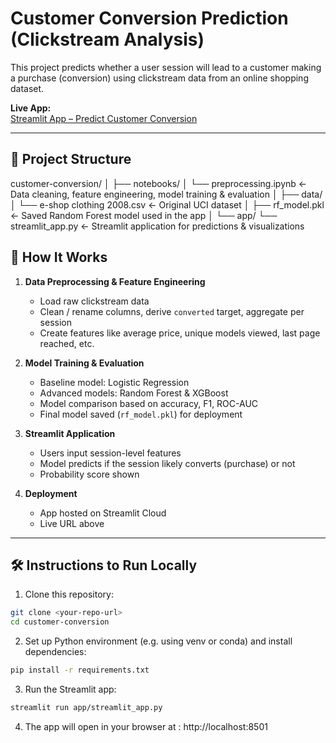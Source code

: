 # Customer Conversion Prediction (Clickstream Analysis)

This project predicts whether a user session will lead to a customer making a purchase (conversion) using clickstream data from an online shopping dataset.

**Live App:**  
[Streamlit App – Predict Customer Conversion](https://jerw04-customer-conversion-appstreamlit-app-x7sbzy.streamlit.app/)

---

## 🚀 Project Structure

customer-conversion/
│
├── notebooks/
│ └── preprocessing.ipynb ← Data cleaning, feature engineering, model training & evaluation
│
├── data/
│ └── e-shop clothing 2008.csv ← Original UCI dataset
│
├── rf_model.pkl ← Saved Random Forest model used in the app
│
└── app/
└── streamlit_app.py ← Streamlit application for predictions & visualizations

## 🧩 How It Works

1. **Data Preprocessing & Feature Engineering**  
   - Load raw clickstream data  
   - Clean / rename columns, derive `converted` target, aggregate per session  
   - Create features like average price, unique models viewed, last page reached, etc.

2. **Model Training & Evaluation**  
   - Baseline model: Logistic Regression  
   - Advanced models: Random Forest & XGBoost  
   - Model comparison based on accuracy, F1, ROC-AUC  
   - Final model saved (`rf_model.pkl`) for deployment

3. **Streamlit Application**  
   - Users input session-level features  
   - Model predicts if the session likely converts (purchase) or not  
   - Probability score shown  

4. **Deployment**  
   - App hosted on Streamlit Cloud  
   - Live URL above  

---

## 🛠 Instructions to Run Locally

1. Clone this repository:

```bash
git clone <your-repo-url>
cd customer-conversion
```
2. Set up Python environment (e.g. using venv or conda) and install dependencies:
```bash
pip install -r requirements.txt
```
3. Run the Streamlit app:
```bash
streamlit run app/streamlit_app.py
```
4. The app will open in your browser at : http://localhost:8501
